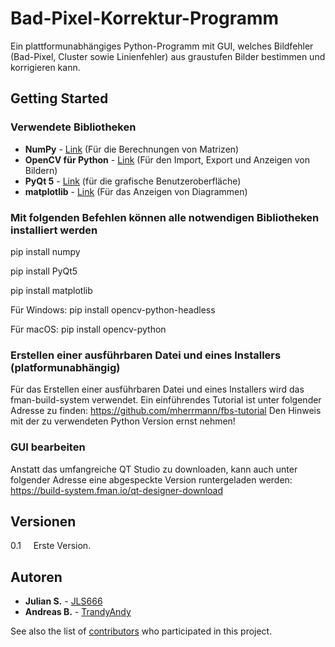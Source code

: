# Bad-Pixel-Korrektur-Programm

Ein plattformunabhängiges Python-Programm mit GUI, welches Bildfehler (Bad-Pixel, Cluster sowie Linienfehler) aus graustufen Bilder bestimmen und korrigieren kann. 

## Getting Started

### Verwendete Bibliotheken
* **NumPy** - [Link](https://github.com/numpy/numpy) (Für die Berechnungen von Matrizen)
* **OpenCV für Python** - [Link](https://pypi.org/project/opencv-python-headless/) (Für den Import, Export und Anzeigen von Bildern)
* **PyQt 5** - [Link](https://pypi.org/project/PyQt5/) (für die grafische Benutzeroberfläche)
* **matplotlib** - [Link](https://matplotlib.org) (Für das Anzeigen von Diagrammen)

### Mit folgenden Befehlen können alle notwendigen Bibliotheken installiert werden
pip install numpy

pip install PyQt5

pip install matplotlib

Für Windows:
pip install opencv-python-headless 

Für macOS:
pip install opencv-python


### Erstellen einer ausführbaren Datei und eines Installers (platformunabhängig)
Für das Erstellen einer ausführbaren Datei und eines Installers wird das fman-build-system verwendet. Ein einführendes Tutorial ist unter folgender Adresse zu finden: https://github.com/mherrmann/fbs-tutorial
Den Hinweis mit der zu verwendeten Python Version ernst nehmen! 

### GUI bearbeiten
Anstatt das umfangreiche QT Studio zu downloaden, kann auch unter folgender Adresse eine abgespeckte Version runtergeladen werden: https://build-system.fman.io/qt-designer-download

## Versionen

0.1 &nbsp;&nbsp;&nbsp;&nbsp;Erste Version.

## Autoren

* **Julian S.** - [JLS666](https://github.com/JLS666)
* **Andreas B.** - [TrandyAndy](https://github.com/TrandyAndy)

See also the list of [contributors](https://github.com/TrandyAndy/Cor-Count/graphs/contributors) who participated in this project.

